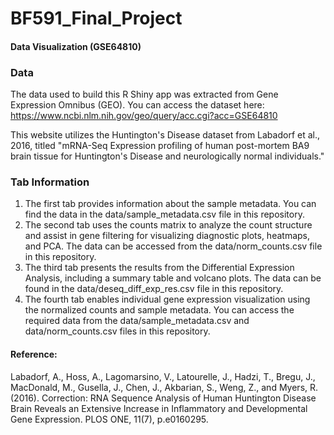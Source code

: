 # BF591_Final_Project

#### Data Visualization (GSE64810)

### Data

The data used to build this R Shiny app was extracted from Gene Expression Omnibus (GEO). You can access the dataset here: https://www.ncbi.nlm.nih.gov/geo/query/acc.cgi?acc=GSE64810

This website utilizes the Huntington's Disease dataset from Labadorf et al., 2016, titled "mRNA-Seq Expression profiling of human post-mortem BA9 brain tissue for Huntington's Disease and neurologically normal individuals."

### Tab Information

1. The first tab provides information about the sample metadata. You can find the data in the data/sample_metadata.csv file in this repository.
2. The second tab uses the counts matrix to analyze the count structure and assist in gene filtering for visualizing diagnostic plots, heatmaps, and PCA. The data can be accessed from the data/norm_counts.csv file in this repository.
3. The third tab presents the results from the Differential Expression Analysis, including a summary table and volcano plots. The data can be found in the data/deseq_diff_exp_res.csv file in this repository.
4. The fourth tab enables individual gene expression visualization using the normalized counts and sample metadata. You can access the required data from the data/sample_metadata.csv and data/norm_counts.csv files in this repository.

#### Reference: 

Labadorf, A., Hoss, A., Lagomarsino, V., Latourelle, J., Hadzi, T., Bregu, J., MacDonald, M., Gusella, J., Chen, J., Akbarian, S., Weng, Z., and Myers, R. (2016). Correction: RNA Sequence Analysis of Human Huntington Disease Brain Reveals an Extensive Increase in Inflammatory and Developmental Gene Expression. PLOS ONE, 11(7), p.e0160295.

